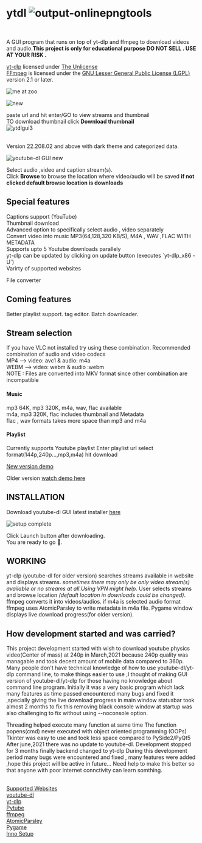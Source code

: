 # <br>ytdl ![output-onlinepngtools](https://user-images.githubusercontent.com/55890376/147201322-7cb830c8-9a47-4bbb-ad0b-d79d4c09b58a.png)
</br>


A GUI program that runs on top of yt-dlp and ffmpeg to download videos and audio.**This project is only for educational purpose DO NOT SELL . USE AT YOUR RISK .**<br />

[yt-dlp](https://github.com/yt-dlp/yt-dlp) licensed under [The Unlicense](https://unlicense.org/)<br />
[FFmpeg](https://ffmpeg.org/) is licensed under the [GNU Lesser General Public License (LGPL)](http://www.gnu.org/licenses/old-licenses/lgpl-2.1.html) version 2.1 or later.

![me at zoo](https://user-images.githubusercontent.com/55890376/165731885-d97cb419-2273-4498-a89a-dbe84a19adb2.png)











![new](https://user-images.githubusercontent.com/55890376/148672374-69d952c3-3cb8-4193-b537-dac05f2a74b2.png)





paste url and hit enter/GO to view streams and thumbnail<br />
TO download thumbnail click **Download thumbnail**<br />
![ytdlgui3](https://user-images.githubusercontent.com/55890376/146916497-d6422aaa-ea57-4bdc-bf44-e336a1034aba.jpg)

<br>Version 22.208.02 and above with dark theme and categorized data.</br>

![youtube-dl GUI new](https://user-images.githubusercontent.com/55890376/154851022-a187920a-cd3e-4b81-8d4d-b4d77b1095d6.jpg)









Select audio ,video and caption stream(s).<br />
Click **Browse** to browse the location where video/audio will be saved **if not clicked default browse location is downloads**<br />

<h2>Special features</h2>
Captions support (YouTube)</br>
Thumbnail download </br>
Advanced option to specifically select audio , video separately </br>
Convert video into music MP3(64,128,320 KB/S), M4A , WAV ,FLAC WITH METADATA</br>
Supports upto 5 Youtube downloads parallely</br>
yt-dlp can be updated by clicking on update button (executes `yt-dlp_x86 -U`)</br>
Varirty of supported websites</br>

File converter</br>

<h2>Coming features</h2>
Better playlist support.
tag editor.
Batch downloader.

<h2>Stream selection</h2>
If you have VLC not installed try using these combination.
Recommended combination of audio and video codecs<br />
MP4 -->   video: avc1 & audio: m4a <br />
WEBM -->  video: webm & audio :webm <br />
NOTE : Files are converted into MKV format since other combination are incompatible<br />

<h4>Music</h4>
mp3 64K, mp3 320K, m4a, wav, flac available<br />
m4a, mp3 320K, flac includes thumbnail and Metadata<br />
flac , wav formats takes more space than mp3 and m4a
<br />

<h4>Playlist</h4>
Currently supports Youtube playlist
Enter playlist url select format(144p,240p...,mp3,m4a) hit download


[New version demo](https://drive.google.com/file/d/1OaQTnjXC8wvLKSkWYx_8j8pEyUu7IYXq/view?usp=sharing)</br>

Older version [watch demo here](https://user-images.githubusercontent.com/55890376/114445050-398c9100-9bed-11eb-9b17-aea0be0704d8.mp4)</br>

<h2>INSTALLATION</h2>

Download youtube-dl GUI latest installer [here](https://github.com/sourabhkv/ytdl/releases/latest)<br />


![setup complete](https://user-images.githubusercontent.com/55890376/156933091-b3e380c3-0673-4baa-9c1d-4667d5a52f4d.png)





Click Launch button after downloading.<br />
You are ready to go 🤘.<br />

<h2>WORKING</h2>

yt-dlp (youtube-dl for older version) searches streams available in website and displays streams.
*sometimes there may only be only video stream(s) available or no streams at all.Using VPN might help.*
User selects streams and browse location *(default location in downloads could be changed)*.
ffmpeg converts it into videos/audios.
if m4a is selected audio format ffmpeg uses AtomicParsley to write metadata in m4a file.
Pygame window displays live download progress(for older version).

<h2>How development started and was carried?</h2>
This project development started with wish to download youtube physics video(Center of mass) at 240p in March,2021 because 240p quality was managable and took decent amount of mobile data compared to 360p.
Many people don't have technical knowledge of how to use youtube-dl/yt-dlp command line, to make things easier to use ,I thought of making GUI version of youtube-dl/yt-dlp for those having no knowledge about command line program.
Initially it was a very basic program which lack many features as time passed encountered many bugs and fixed it ,specially giving the live download progress in main window statusbar took almost 2 months to fix this  removing black console window at startup  was also challenging to fix without using --noconsole option.

Threading helped execute many function at same time
The function popens(cmd) never executed with object oriented programming (OOPs)
Tkinter was easy to use and took less space compared to PySide2/PyQt5
After june,2021 there was no update to youtube-dl. Development stopped for 3 months finally backend changed to yt-dlp
During this development period many bugs were encountered and fixed , many features were added ,hope this project will be active in future...
Need help to make this better so that anyone with poor internet connctivity can learn somthing.



<br>[Supported Websites](http://ytdl-org.github.io/youtube-dl/supportedsites.html)</br>
[youtube-dl](https://github.com/ytdl-org/youtube-dl)<br />
[yt-dlp](https://github.com/yt-dlp/yt-dlp)<br />
[Pytube](https://pytube.io/en/latest/)<br />
[ffmpeg](https://ffmpeg.org/ffmpeg.html)<br />
[AtomicParsley](http://atomicparsley.sourceforge.net/)<br />
[Pygame](https://www.pygame.org/wiki/about)<br />
[Inno Setup](https://jrsoftware.org/isinfo.php)<br />
